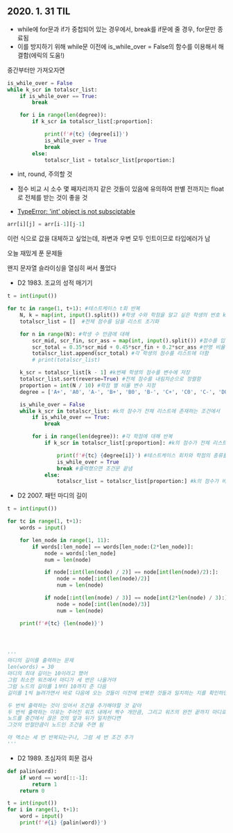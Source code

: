 ## 2020. 1. 31 TIL



- while에 for문과 if가 중첩되어 있는 경우에서, break를 if문에 줄 경우, for문만 종료됨
- 이를 방지하기 위해 while문 이전에 is_while_over = False의 함수를 이용해서 해결함(에릭의 도움!)



중간부터만 가져오자면

```python
is_while_over = False
while k_scr in totalscr_list:
    if is_while_over == True:
        break

    for i in range(len(degree)):
        if k_scr in totalscr_list[:proportion]:

            print(f'#{tc} {degree[i]}')
            is_while_over = True
            break
        else:
            totalscr_list = totalscr_list[proportion:]
```





- int, round, 주의할 것
- 점수 비교 시 소수 몇 째자리까지 같은 것들이 있음에 유의하여 판별 전까지는 float로 전체를 받는 것이 좋을 것



- [TypeError: 'int' object is not subsciptable](https://stackoverflow.com/questions/9054854/typeerror-int-object-is-not-subscriptable)

```python
arr[i][j] = arr[i-1][j-1]

```

이런 식으로 값을 대체하고 싶었는데, 좌변과 우변 모두 인트이므로 타입에러가 남





오늘 재밌게 푼 문제들

왠지 문자열 슬라이싱을 열심히 써서 풀었다



- D2 1983. 조교의 성적 매기기

```python
t = int(input())

for tc in range(1, t+1): #테스트케이스 t회 반복
    N, k = map(int, input().split()) #학생 수와 학점을 알고 싶은 학생의 번호 k 입력
    totalscr_list = []  #전체 점수를 담을 리스트 초기화

    for n in range(N): #학생 수 만큼에 대해
        scr_mid, scr_fin, scr_ass = map(int, input().split()) #점수를 입력받음
        scr_total = 0.35*scr_mid + 0.45*scr_fin + 0.2*scr_ass #반영 비율 고려한 총 점수 계산
        totalscr_list.append(scr_total) #각 학생의 점수를 리스트에 더함
        # print(totalscr_list)

    k_scr = totalscr_list[k - 1] #k번째 학생의 점수를 변수에 저장
    totalscr_list.sort(reverse=True) #전체 점수를 내림차순으로 정렬함
    proportion = int(N / 10) #학점 별 비율 변수 지정
    degree = ['A+', 'A0', 'A-', 'B+', 'B0', 'B-', 'C+', 'C0', 'C-', 'D0'] #학점 리스트

    is_while_over = False
    while k_scr in totalscr_list: #k의 점수가 전체 리스트에 존재하는 조건에서
        if is_while_over == True:
            break

        for i in range(len(degree)): #각 학점에 대해 반복
            if k_scr in totalscr_list[:proportion]: #k의 점수가 전체 리스트 중 최대 성적의 비율 안에 있으면

                print(f'#{tc} {degree[i]}') #테스트케이스 회차와 학점의 종류를 출력
                is_while_over = True
                break #출력했으면 조건문 끝냄
            else:
                totalscr_list = totalscr_list[proportion:] #k의 점수가 비율 안에 없으면, 전체 리스트에서 해당 비율의 부분을 제외함
```





- D2 2007. 패턴 마디의 길이

```python
t = int(input())

for tc in range(1, t+1):
    words = input()

    for len_node in range(1, 11):
        if words[:len_node] == words[len_node:(2*len_node)]:
            node = words[:len_node]
            num = len(node)

            if node[:int(len(node) / 2)] == node[int(len(node)/2):]:
                node = node[:int(len(node)/2)]
                num = len(node)

            if node[:int(len(node) / 3)] == node[int(2*len(node) / 3):]:
                node = node[:int(len(node)/3)]
                num = len(node)

    print(f'#{tc} {len(node)}')




'''
마디의 길이를 출력하는 문제
len(words) = 30
마디의 최대 길이는 10이라고 했어
그럼 최소한 워즈에서 마디가 세 번은 나올거야
그럼 노드의 길이를 1부터 10까지 준 다음
길이를 1씩 늘려가면서 바로 다음에 오는 것들이 이전에 반복한 것들과 일치하는 지를 확인하면 되겠네

두 번씩 출력하는 것이 있어서 조건을 추가해야할 것 같아
두 번씩 출력하는 이유는 주어진 워즈 내에서 짝수 개만큼, 그리고 워즈의 완전 끝까지 마디로 끊어지기 때문
노드를 중간에서 끊은 것의 앞과 뒤가 일치한다면
그것의 반절만큼이 노드인 조건을 주면 됨

아 엑소는 세 번 반복되는구나, 그럼 세 번 조건 추가
'''
```





- D2 1989. 초심자의 회문 검사

```python
def palin(word):
    if word == word[::-1]:
        return 1
    return 0

t = int(input())
for i in range(1, t+1):
    word = input()
    print(f'#{i} {palin(word)}')
```